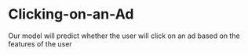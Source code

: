 # Clicking-on-an-Ad
Our model will predict whether the user will click on an ad based on the features of the user
